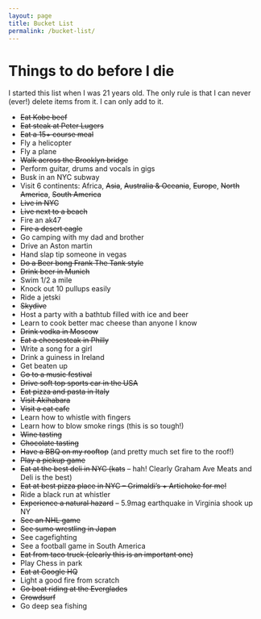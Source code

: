 ```yaml
---
layout: page
title: Bucket List
permalink: /bucket-list/
---
```


<h1>Things to do before I die</h1>

<p>I started this list when I was 21 years old. The only rule is that I can never (ever!) delete items from it. I can only add to it.</p>

<ul>
	<li><strike>Eat Kobe beef</strike></li>
	<li><strike>Eat steak at Peter Lugers</strike></li>
	<li><strike>Eat a 15+ course meal</strike></li>
	<li>Fly a helicopter</li>
	<li>Fly a plane</li>
	<li><strike>Walk across the Brooklyn bridge</strike></li>
	<li>Perform guitar, drums and vocals in gigs</li>
	<li>Busk in an NYC subway  </li>
	<li>Visit 6 continents: Africa, <strike>Asia</strike>, <strike>Australia & Oceania</strike>, <strike>Europe</strike>, <strike>North America</strike>, <strike>South America</strike>  </li>
	<li><strike>Live in NYC</strike></li>
	<li><strike>Live next to a beach</strike>
	<li>Fire an ak47</li>
	<li><strike>Fire a desert eagle</strike></li>
	<li>Go camping with my dad and brother</li>
	<li>Drive an Aston martin</li>
	<li>Hand slap tip someone in vegas</li>
	<li><strike>Do a Beer bong Frank The Tank style</strike></li>
	<li><strike>Drink beer in Munich</strike></li>
	<li>Swim 1/2 a mile</li>
	<li>Knock out 10 pullups easily</li>
	<li>Ride a jetski</li>
	<li><strike>Skydive</strike></li>
	<li>Host a party with a bathtub filled with ice and beer</li>
	<li>Learn to cook better mac cheese than anyone I know</li>
	<li><strike>Drink vodka in Moscow</strike></li>
	<li><strike>Eat a cheesesteak in Philly</strike></li>
	<li>Write a song for a girl</li>
	<li>Drink a guiness in Ireland</li>
	<li>Get beaten up</li>
	<li><strike>Go to a music festival</strike></li>
	<li><strike>Drive soft top sports car in the USA</strike></li>
	<li><strike>Eat pizza and pasta in Italy</strike></li>
	<li><strike>Visit Akihabara</strike></li>
	<li><strike>Visit a cat cafe</strike></li>
	<li>Learn how to whistle with fingers</li>
	<li>Learn how to blow smoke rings (this is so tough!)</li>
	<li><strike>Wine tasting</strike></li>
	<li><strike>Chocolate tasting</strike></li>
	<li><strike>Have a BBQ on my rooftop</strike> (and pretty much set fire to the roof!)</li>
	<li><strike>Play a pickup game</strike></li>
	<li><strike>Eat at the best deli in NYC (kats</strike> &#8211; hah! Clearly Graham Ave Meats and Deli is the best)</li>
	<li><strike>Eat at best pizza place in NYC &#8211; Grimaldi&#8217;s + Artichoke for me!</strike></li>
	<li>Ride a black run at whistler</li>
	<li><strike>Experience a natural hazard</strike> &#8211; 5.9mag earthquake in Virginia shook up NY</li>
	<li><strike>See an NHL game</strike></li>
	<li><strike>See sumo wrestling in Japan</strike></li>
	<li>See cagefighting</li>
	<li>See a football game in South America</li>
	<li><strike>Eat from taco truck (clearly this is an important one)</strike></li>
	<li>Play Chess in park</li>
	<li><strike>Eat at Google HQ</strike></li>
	<li>Light a good fire from scratch</li>
	<li><strike>Go boat riding at the Everglades</strike></li>
	<li><strike>Crowdsurf</strike></li>
	<li>Go deep sea fishing</li>
</ul>